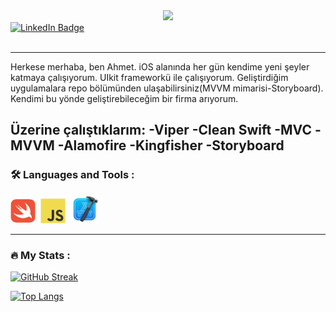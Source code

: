 <div id="header" align="center">
  <img src="https://media.giphy.com/media/M9gbBd9nbDrOTu1Mqx/giphy.gif" width="100"/>
</div>

<div id="badges">
  <a href="your-linkedin-URL">
    <img src="https://img.shields.io/badge/LinkedIn-blue?style=for-the-badge&logo=linkedin&logoColor=white" alt="LinkedIn Badge"/>
  </a>
</div>
<img src="https://komarev.com/ghpvc/?username=your-github-agkurt&style=flat-square&color=blue" alt=""/>

---

Herkese merhaba, ben Ahmet. iOS alanında her gün kendime yeni şeyler katmaya çalışıyorum. UIkit frameworkü ile çalışıyorum. Geliştirdiğim uygulamalara repo bölümünden ulaşabilirsiniz(MVVM mimarisi-Storyboard). Kendimi bu yönde geliştirebileceğim bir firma arıyorum.

Üzerine çalıştıklarım:
-Viper
-Clean Swift
-MVC
-MVVM
-Alamofire
-Kingfisher
-Storyboard
---


### :hammer_and_wrench: Languages and Tools :
<div>
<img src="https://github.com/devicons/devicon/blob/master/icons/swift/swift-original.svg" title="Swift" alt="Swift" width="40" height="40"/>&nbsp;
<img src="https://github.com/devicons/devicon/blob/master/icons/javascript/javascript-original.svg" title="JavaScript" alt="Java" width="40" height="40"/>&nbsp;
<img  src="https://github.com/devicons/devicon/blob/master/icons/xcode/xcode-original.svg" title="Xcode" alt="Xcode" width="45" height="45"/> &nbsp;
</div>

---


### :fire: My Stats :

[![GitHub Streak](https://streak-stats.demolab.com/?user=agkurt)](https://git.io/streak-stats)

[![Top Langs](https://github-readme-stats.vercel.app/api/top-langs/?username=agkurt&layout=compact&theme=vision-friendly-dark)](https://github.com/anuraghazra/github-readme-stats)
